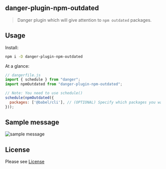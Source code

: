 ## danger-plugin-npm-outdated

> Danger plugin which will give attention to `npm outdated` packages.

## Usage

Install:

```sh
npm i -D danger-plugin-npm-outdated
```

At a glance:

```js
// dangerfile.js
import { schedule } from "danger";
import npmOutdated from "danger-plugin-npm-outdated";

// Note: You need to use schedule()
schedule(npmOutdated({
  packages: ['@babel/cli'], // (OPTIONAL) Specify which packages you want to target
}));
```

## Sample message

![sample message](https://raw.githubusercontent.com/revathskumar/danger-plugin-npm-outdated/master/images/message.png)

## License

Please see [License](https://github.com/revathskumar/danger-plugin-npm-outdated/blob/master/License)
